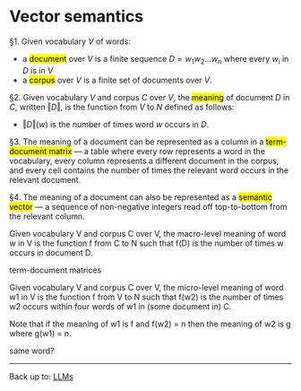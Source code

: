# Vector semantics

§1. Given vocabulary $V$ of words:
- a <mark>document</mark> over $V$ is a finite sequence $D = w_1w_2...w_n$ where every $w_i$ in $D$ is in $V$
- a <mark>corpus</mark> over  $V$ is a finite set of documents over $V$.

§2. Given vocabulary $V$ and corpus $C$ over $V$, the <mark>meaning</mark> of document $D$ in $C$, written $\Vert D\Vert$, is the function from $V$ to $N$ defined as follows:
- $\Vert D\Vert(w)$ is the number of times word $w$ occurs in $D$. 

§3. The meaning of a document can be represented as a column in a <mark>term-document matrix</mark> — a table where every row represents a word in the vocabulary, every column represents a different document in the corpus, and every cell contains the number of times the relevant word occurs in the relevant document. 

§4. The meaning of a document can also be represented as a <mark>semantic vector</mark> — a sequence of non-negative integers read off top-to-bottom from the relevant column.



Given vocabulary V and corpus C over V, the macro-level meaning of word w in V is the function f from C to N such that f(D) is the number of times w occurs in document D.

term-document matrices


Given vocabulary V and corpus C over V, the micro-level meaning of word w1 in V is the function f from V to N such that f(w2) is the number of times w2 occurs within four words of w1 in (some document in) C. 

Note that if the meaning of w1 is f and f(w2) = n then the meaning of w2 is g where g(w1) = n. 

same word?


----

Back up to: [LLMs](index.md)
